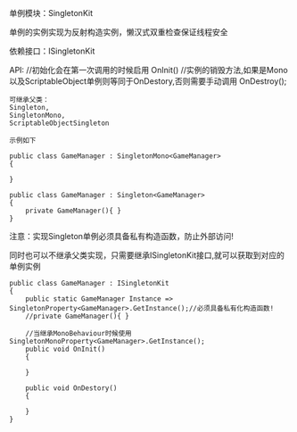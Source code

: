 单例模块：SingletonKit

单例的实例实现为反射构造实例，懒汉式双重检查保证线程安全

依赖接口：ISingletonKit

API:
    //初始化会在第一次调用的时候启用
    OnInit() 
    //实例的销毁方法,如果是Mono以及ScriptableObject单例则等同于OnDestory,否则需要手动调用
    OnDestroy();

    可继承父类：
    Singleton,
    SingletonMono,
    ScriptableObjectSingleton

    示例如下

```
public class GameManager : SingletonMono<GameManager>
{
   
}
```
```
public class GameManager : Singleton<GameManager>
{
    private GameManager(){ }
}
```

注意：实现Singleton单例必须具备私有构造函数，防止外部访问!

同时也可以不继承父类实现，只需要继承ISingletonKit接口,就可以获取到对应的单例实例
```
public class GameManager : ISingletonKit
{
    public static GameManager Instance => SingletonProperty<GameManager>.GetInstance();//必须具备私有化构造函数!
    //private GameManager(){ }

    //当继承MonoBehaviour时候使用 SingletonMonoProperty<GameManager>.GetInstance();    
    public void OnInit()
    {

    }

    public void OnDestory()
    {

    }
}
```